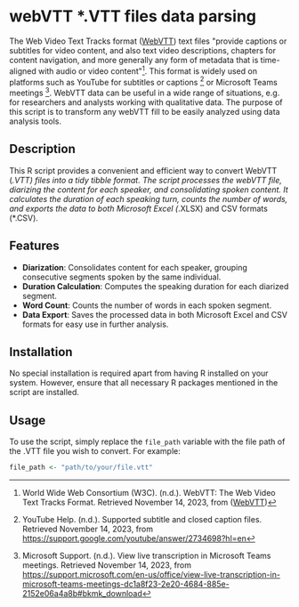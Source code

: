 # webVTT *.VTT files data parsing
The Web Video Text Tracks format ([WebVTT]([url](https://www.w3.org/TR/webvtt1/))) text files "provide captions or subtitles for video content, and also text video descriptions, chapters for content navigation, and more generally any form of metadata that is time-aligned with audio or video content"[^1]. This format is widely used on platforms such as YouTube for subtitles or captions [^2] or Microsoft Teams meetings [^3]. WebVTT data can be useful in a wide range of situations, e.g. for researchers and analysts working with qualitative data. The purpose of this script is to transform any webVTT fill to be easily analyzed using data analysis tools.

## Description
This R script provides a convenient and efficient way to convert WebVTT (*.VTT) files into a tidy tibble format. The script processes the webVTT file, diarizing the content for each speaker, and consolidating spoken content. It calculates the duration of each speaking turn, counts the number of words, and exports the data to both Microsoft Excel (*.XLSX) and CSV formats (*.CSV).

[^1]: World Wide Web Consortium (W3C). (n.d.). WebVTT: The Web Video Text Tracks Format. Retrieved November 14, 2023, from ([WebVTT]([url](https://www.w3.org/TR/webvtt1/)))
[^2]: YouTube Help. (n.d.). Supported subtitle and closed caption files. Retrieved November 14, 2023, from https://support.google.com/youtube/answer/2734698?hl=en
[^3]: Microsoft Support. (n.d.). View live transcription in Microsoft Teams meetings. Retrieved November 14, 2023, from https://support.microsoft.com/en-us/office/view-live-transcription-in-microsoft-teams-meetings-dc1a8f23-2e20-4684-885e-2152e06a4a8b#bkmk_download

## Features
- **Diarization**: Consolidates content for each speaker, grouping consecutive segments spoken by the same individual.
- **Duration Calculation**: Computes the speaking duration for each diarized segment.
- **Word Count**: Counts the number of words in each spoken segment.
- **Data Export**: Saves the processed data in both Microsoft Excel and CSV formats for easy use in further analysis.

## Installation
No special installation is required apart from having R installed on your system. However, ensure that all necessary R packages mentioned in the script are installed.

## Usage
To use the script, simply replace the `file_path` variable with the file path of the .VTT file you wish to convert. For example:

```r
file_path <- "path/to/your/file.vtt"
